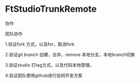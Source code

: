 # FtStudioTrunkRemote
协作



团队协作

1.验证fork 方式，以及for，取消fork

2.验证git branch 创建，合并，remove 本地分支，本地branch切换

3.验证studio 打tag方式，以及代码本地管理。

4.验证团队使用github进行协同开发方案


